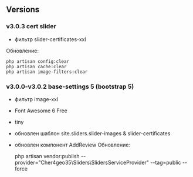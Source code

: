## Versions
### v3.0.3 cert slider
- фильтр slider-certificates-xxl

Обновление:


    php artisan config:clear
    php artisan cache:clear
    php artisan image-filters:clear

### v3.0.0-v3.0.2 base-settings 5 (bootstrap 5)
- фильтр image-xxl 
- Font Awesome 6 Free
- tiny 
- обновлен шаблон site.sliders.slider-images & slider-certificates
- обновлен компонент AddReview
Обновление:


    php artisan vendor:publish --provider="Cher4geo35\Sliders\SlidersServiceProvider" --tag=public --force
